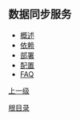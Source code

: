 数据同步服务
--

* [概述](abstract.md)
* [依赖](dep.md)
* [部署](deploy.md)
* [配置](conf.md)
* [FAQ](FAQ.md)

[上一级](index.md)

[根目录](../index.md) 